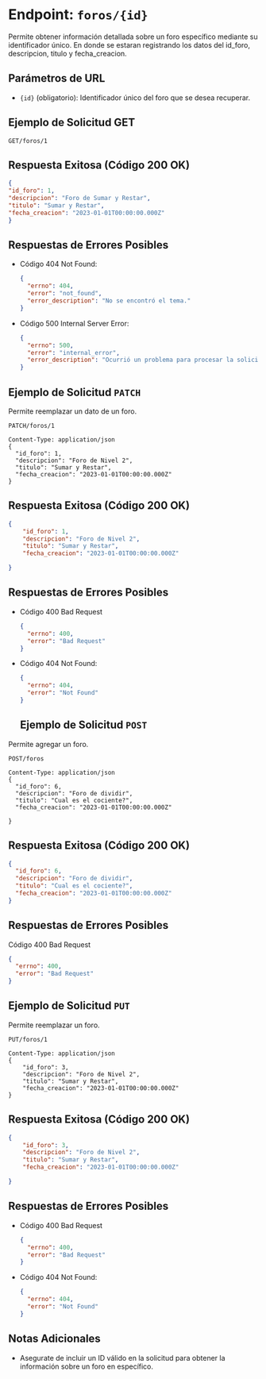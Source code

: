 # Endpoint: `foros/{id}`

Permite obtener información detallada sobre un foro específico mediante su identificador único. En donde se estaran registrando los datos del id_foro, descripcion, titulo y fecha_creacion.

## Parámetros de URL
- `{id}` (obligatorio): Identificador único del foro que se desea recuperar.

## Ejemplo de Solicitud GET
```http
GET/foros/1
```

## Respuesta Exitosa (Código 200 OK)
```json
{
"id_foro": 1,
"descripcion": "Foro de Sumar y Restar",
"titulo": "Sumar y Restar",
"fecha_creacion": "2023-01-01T00:00:00.000Z"
}
```

## Respuestas de Errores Posibles
- Código 404 Not Found:

  ```json
  {
    "errno": 404,
    "error": "not_found",
    "error_description": "No se encontró el tema."
  }
  ```

- Código 500 Internal Server Error:
  ```json
  {
    "errno": 500,
    "error": "internal_error",
    "error_description": "Ocurrió un problema para procesar la solicitud"
  }
  ``` 

## Ejemplo de Solicitud `PATCH`

Permite reemplazar un dato de un foro.
```http
PATCH/foros/1

Content-Type: application/json
{
  "id_foro": 1,
  "descripcion": "Foro de Nivel 2",
  "titulo": "Sumar y Restar",
  "fecha_creacion": "2023-01-01T00:00:00.000Z"
}
```

## Respuesta Exitosa (Código 200 OK)
```json
{
    "id_foro": 1,
    "descripcion": "Foro de Nivel 2",
    "titulo": "Sumar y Restar",
    "fecha_creacion": "2023-01-01T00:00:00.000Z"

}
```

## Respuestas de Errores Posibles

- Código 400 Bad Request
  ```json
  {
    "errno": 400,
    "error": "Bad Request"
  }
  ```

- Código 404 Not Found:

  ```json
  {
    "errno": 404,
    "error": "Not Found"
  } 
  ```
  ## Ejemplo de Solicitud `POST`

Permite agregar un foro.
```http
POST/foros

Content-Type: application/json
{
  "id_foro": 6,
  "descripcion": "Foro de dividir",
  "titulo": "Cual es el cociente?",
  "fecha_creacion": "2023-01-01T00:00:00.000Z"

}
```

## Respuesta Exitosa (Código 200 OK)
```json
{
  "id_foro": 6,
  "descripcion": "Foro de dividir",
  "titulo": "Cual es el cociente?",
  "fecha_creacion": "2023-01-01T00:00:00.000Z"
}
```

## Respuestas de Errores Posibles

  Código 400 Bad Request
  ```json
  {
    "errno": 400,
    "error": "Bad Request"
  }
  ```


## Ejemplo de Solicitud `PUT`
Permite reemplazar un foro.

```http
PUT/foros/1

Content-Type: application/json
{
    "id_foro": 3,
    "descripcion": "Foro de Nivel 2",
    "titulo": "Sumar y Restar",
    "fecha_creacion": "2023-01-01T00:00:00.000Z"
}
```

## Respuesta Exitosa (Código 200 OK)
```json
{
    "id_foro": 3,
    "descripcion": "Foro de Nivel 2",
    "titulo": "Sumar y Restar",
    "fecha_creacion": "2023-01-01T00:00:00.000Z"

}
```

## Respuestas de Errores Posibles

- Código 400 Bad Request
  ```json
  {
    "errno": 400,
    "error": "Bad Request"
  }
  ```

- Código 404 Not Found:

  ```json
  {
    "errno": 404,
    "error": "Not Found"
  } 
  ```


## Notas Adicionales

- Asegurate de incluir un ID válido en la solicitud para obtener la información
  sobre un foro en específico.
